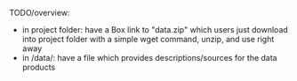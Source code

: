 TODO/overview:

* in project folder: have a Box link to "data.zip" which users just download into project folder with a simple wget command, unzip, and use right away
* in /data/: have a file which provides descriptions/sources for the data products

